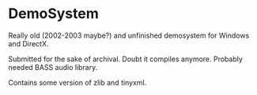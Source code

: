 DemoSystem
==========

Really old (2002-2003 maybe?) and unfinished demosystem for Windows and DirectX.

Submitted for the sake of archival. Doubt it compiles anymore. Probably needed BASS audio library.

Contains some version of zlib and tinyxml.

